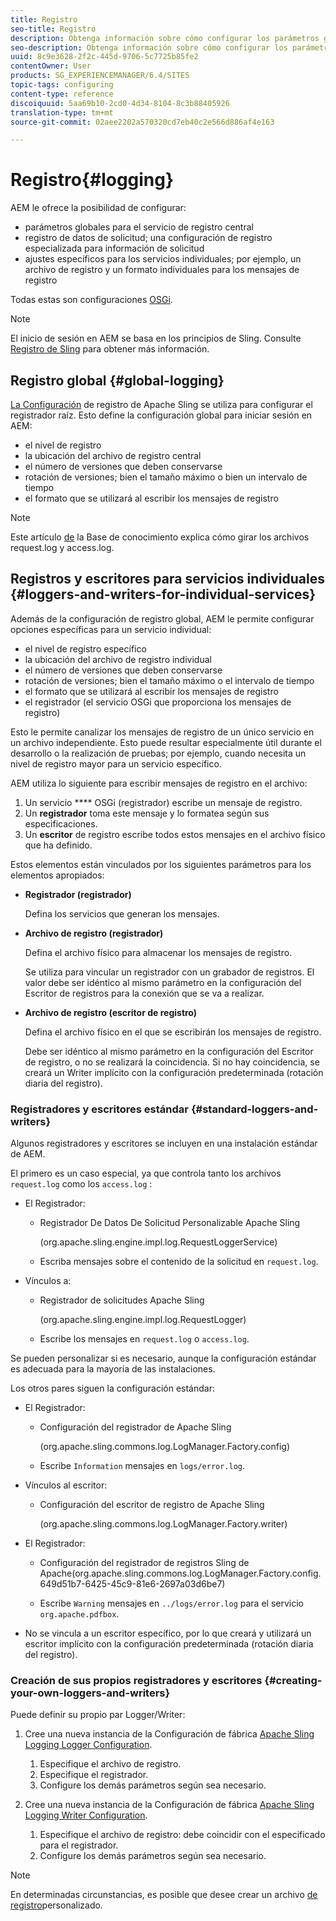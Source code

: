 ```yaml
---
title: Registro
seo-title: Registro
description: Obtenga información sobre cómo configurar los parámetros globales para el servicio de registro central, la configuración específica para los servicios individuales o cómo solicitar el registro de datos.
seo-description: Obtenga información sobre cómo configurar los parámetros globales para el servicio de registro central, la configuración específica para los servicios individuales o cómo solicitar el registro de datos.
uuid: 8c9e3628-2f2c-445d-9706-5c7725b85fe2
contentOwner: User
products: SG_EXPERIENCEMANAGER/6.4/SITES
topic-tags: configuring
content-type: reference
discoiquuid: 5aa69b10-2cd0-4d34-8104-8c3b88405926
translation-type: tm+mt
source-git-commit: 02aee2202a570320cd7eb40c2e566d886af4e163

---
```



# Registro{#logging}

AEM le ofrece la posibilidad de configurar:

* parámetros globales para el servicio de registro central
* registro de datos de solicitud; una configuración de registro especializada para información de solicitud
* ajustes específicos para los servicios individuales; por ejemplo, un archivo de registro y un formato individuales para los mensajes de registro

Todas estas son configuraciones [OSGi](/help/sites-deploying/configuring-osgi.md).

>[!NOTE]
>
>El inicio de sesión en AEM se basa en los principios de Sling. Consulte [Registro de Sling](https://sling.apache.org/site/logging.html) para obtener más información.

## Registro global {#global-logging}

[La Configuración](/help/sites-deploying/osgi-configuration-settings.md) de registro de Apache Sling se utiliza para configurar el registrador raíz. Esto define la configuración global para iniciar sesión en AEM:

* el nivel de registro
* la ubicación del archivo de registro central
* el número de versiones que deben conservarse
* rotación de versiones; bien el tamaño máximo o bien un intervalo de tiempo
* el formato que se utilizará al escribir los mensajes de registro

>[!NOTE]
>
>Este artículo [de](https://helpx.adobe.com/experience-manager/kb/HowToRotateRequestAndAccessLog.html) la Base de conocimiento explica cómo girar los archivos request.log y access.log.

## Registros y escritores para servicios individuales {#loggers-and-writers-for-individual-services}

Además de la configuración de registro global, AEM le permite configurar opciones específicas para un servicio individual:

* el nivel de registro específico
* la ubicación del archivo de registro individual
* el número de versiones que deben conservarse
* rotación de versiones; bien el tamaño máximo o el intervalo de tiempo
* el formato que se utilizará al escribir los mensajes de registro
* el registrador (el servicio OSGi que proporciona los mensajes de registro)

Esto le permite canalizar los mensajes de registro de un único servicio en un archivo independiente. Esto puede resultar especialmente útil durante el desarrollo o la realización de pruebas; por ejemplo, cuando necesita un nivel de registro mayor para un servicio específico.

AEM utiliza lo siguiente para escribir mensajes de registro en el archivo:

1. Un servicio **** OSGi (registrador) escribe un mensaje de registro.
1. Un **registrador** toma este mensaje y lo formatea según sus especificaciones.
1. Un **escritor** de registro escribe todos estos mensajes en el archivo físico que ha definido.

Estos elementos están vinculados por los siguientes parámetros para los elementos apropiados:

* **Registrador (registrador)**

   Defina los servicios que generan los mensajes.

* **Archivo de registro (registrador)**

   Defina el archivo físico para almacenar los mensajes de registro.

   Se utiliza para vincular un registrador con un grabador de registros. El valor debe ser idéntico al mismo parámetro en la configuración del Escritor de registros para la conexión que se va a realizar.

* **Archivo de registro (escritor de registro)**

   Defina el archivo físico en el que se escribirán los mensajes de registro.

   Debe ser idéntico al mismo parámetro en la configuración del Escritor de registro, o no se realizará la coincidencia. Si no hay coincidencia, se creará un Writer implícito con la configuración predeterminada (rotación diaria del registro).

### Registradores y escritores estándar {#standard-loggers-and-writers}

Algunos registradores y escritores se incluyen en una instalación estándar de AEM.

El primero es un caso especial, ya que controla tanto los archivos `request.log` como los `access.log` :

* El Registrador:

   * Registrador De Datos De Solicitud Personalizable Apache Sling

      (org.apache.sling.engine.impl.log.RequestLoggerService)

   * Escriba mensajes sobre el contenido de la solicitud en `request.log`.

* Vínculos a:

   * Registrador de solicitudes Apache Sling

      (org.apache.sling.engine.impl.log.RequestLogger)

   * Escribe los mensajes en `request.log` o `access.log`.

Se pueden personalizar si es necesario, aunque la configuración estándar es adecuada para la mayoría de las instalaciones.

Los otros pares siguen la configuración estándar:

* El Registrador:

   * Configuración del registrador de Apache Sling

      (org.apache.sling.commons.log.LogManager.Factory.config)

   * Escribe `Information` mensajes en `logs/error.log`.

* Vínculos al escritor:

   * Configuración del escritor de registro de Apache Sling

      (org.apache.sling.commons.log.LogManager.Factory.writer)

* El Registrador:

   * Configuración del registrador de registros Sling de Apache(org.apache.sling.commons.log.LogManager.Factory.config.649d51b7-6425-45c9-81e6-2697a03d6be7)

   * Escribe `Warning` mensajes en `../logs/error.log` para el servicio `org.apache.pdfbox`.

* No se vincula a un escritor específico, por lo que creará y utilizará un escritor implícito con la configuración predeterminada (rotación diaria del registro).

### Creación de sus propios registradores y escritores {#creating-your-own-loggers-and-writers}

Puede definir su propio par Logger/Writer:

1. Cree una nueva instancia de la Configuración de fábrica [Apache Sling Logging Logger Configuration](/help/sites-deploying/osgi-configuration-settings.md).

   1. Especifique el archivo de registro.
   1. Especifique el registrador.
   1. Configure los demás parámetros según sea necesario.

1. Cree una nueva instancia de la Configuración de fábrica [Apache Sling Logging Writer Configuration](/help/sites-deploying/osgi-configuration-settings.md).

   1. Especifique el archivo de registro: debe coincidir con el especificado para el registrador.
   1. Configure los demás parámetros según sea necesario.

>[!NOTE]
>
>En determinadas circunstancias, es posible que desee crear un archivo [de registro](/help/sites-deploying/monitoring-and-maintaining.md#create-a-custom-log-file)personalizado.

